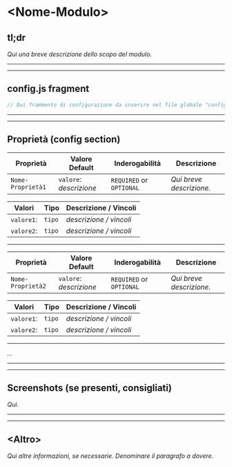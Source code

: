 # \<Nome-Modulo\>

## tl;dr

_Qui una breve descrizione dello scopo del modulo._

---
---

## config.js fragment

```js
// Qui frammento di configurazione da inserire nel file globale "config.js"
```

---
---

## Proprietà (config section)

| Proprietà         | Valore Default          | Inderogabilità           | Descrizione              |
| ----------------- | ----------------------- | ------------------------ | ------------------------ |
| `Nome-Proprietà1` | `valore`: _descrizione_ | `REQUIRED` or `OPTIONAL` | _Qui breve descrizione._ |

| Valori     | Tipo   | Descrizione / Vincoli   |
| ---------- | ------ | ----------------------- |
| `valore1`: | `tipo` | _descrizione / vincoli_ |
| `valore2`: | `tipo` | _descrizione / vincoli_ |

---

| Proprietà         | Valore Default          | Inderogabilità           | Descrizione              |
| ----------------- | ----------------------- | ------------------------ | ------------------------ |
| `Nome-Proprietà2` | `valore`: _descrizione_ | `REQUIRED` or `OPTIONAL` | _Qui breve descrizione._ |

| Valori     | Tipo   | Descrizione / Vincoli   |
| ---------- | ------ | ----------------------- |
| `valore1`: | `tipo` | _descrizione / vincoli_ |
| `valore2`: | `tipo` | _descrizione / vincoli_ |

---

_..._

---
---

## Screenshots (se presenti, consigliati)

_Qui._

---
---

## \<Altro\>

_Qui altre informazioni, se necessarie. Denominare il paragrafo a dovere._
